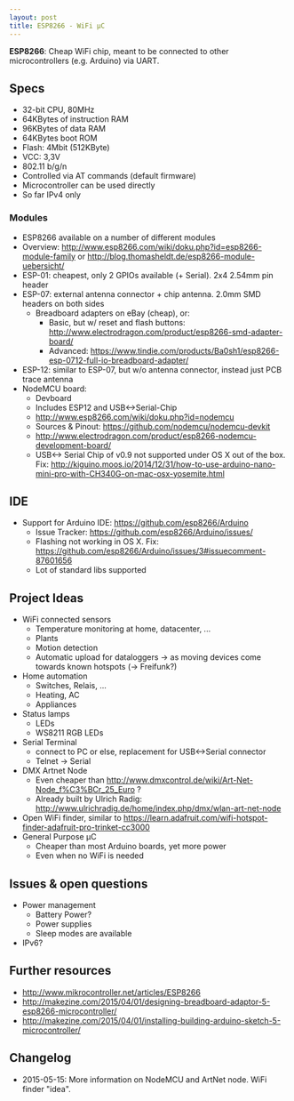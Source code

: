 ```yaml
---
layout: post
title: ESP8266 - WiFi µC
---
```


**ESP8266**: Cheap WiFi chip, meant to be connected to other microcontrollers (e.g. Arduino) via UART.

## Specs
* 32-bit CPU, 80MHz
* 64KBytes of instruction RAM
* 96KBytes of data RAM
* 64KBytes boot ROM
* Flash: 4Mbit (512KByte)
* VCC: 3,3V
* 802.11 b/g/n
* Controlled via AT commands (default firmware)
* Microcontroller can be used directly
* So far IPv4 only

### Modules
* ESP8266 available on a number of different modules
* Overview: http://www.esp8266.com/wiki/doku.php?id=esp8266-module-family or http://blog.thomasheldt.de/esp8266-module-uebersicht/
* ESP-01: cheapest, only 2 GPIOs available (+ Serial). 2x4 2.54mm pin header
* ESP-07: external antenna connector + chip antenna. 2.0mm SMD headers on both sides
  * Breadboard adapters on eBay (cheap), or:
    * Basic, but w/ reset and flash buttons: http://www.electrodragon.com/product/esp8266-smd-adapter-board/
    * Advanced: https://www.tindie.com/products/Ba0sh1/esp8266-esp-0712-full-io-breadboard-adapter/
* ESP-12: similar to ESP-07, but w/o antenna connector, instead just PCB trace antenna
* NodeMCU board:
  * Devboard
  * Includes ESP12 and USB<->Serial-Chip
  * http://www.esp8266.com/wiki/doku.php?id=nodemcu
  * Sources & Pinout: https://github.com/nodemcu/nodemcu-devkit
  * http://www.electrodragon.com/product/esp8266-nodemcu-development-board/
  * USB<-> Serial Chip of v0.9 not supported under OS X out of the box. Fix: http://kiguino.moos.io/2014/12/31/how-to-use-arduino-nano-mini-pro-with-CH340G-on-mac-osx-yosemite.html


## IDE
* Support for Arduino IDE: https://github.com/esp8266/Arduino
  * Issue Tracker: https://github.com/esp8266/Arduino/issues/
  * Flashing not working in OS X. Fix: https://github.com/esp8266/Arduino/issues/3#issuecomment-87601656
  * Lot of standard libs supported

## Project Ideas
* WiFi connected sensors
  * Temperature monitoring at home, datacenter, ...
  * Plants
  * Motion detection
  * Automatic upload for dataloggers -> as moving devices come towards known hotspots (-> Freifunk?)
* Home automation
  * Switches, Relais, ...
  * Heating, AC
  * Appliances
* Status lamps
  * LEDs
  * WS8211 RGB LEDs
* Serial Terminal
  * connect to PC or else, replacement for USB<->Serial connector
  * Telnet -> Serial
* DMX Artnet Node
  * Even cheaper than http://www.dmxcontrol.de/wiki/Art-Net-Node_f%C3%BCr_25_Euro ?
  * Already built by Ulrich Radig: http://www.ulrichradig.de/home/index.php/dmx/wlan-art-net-node
* Open WiFi finder, similar to https://learn.adafruit.com/wifi-hotspot-finder-adafruit-pro-trinket-cc3000
* General Purpose µC
  * Cheaper than most Arduino boards, yet more power
  * Even when no WiFi is needed

## Issues & open questions
* Power management
  * Battery Power?
  * Power supplies
  * Sleep modes are available
* IPv6?

## Further resources
* http://www.mikrocontroller.net/articles/ESP8266
* http://makezine.com/2015/04/01/designing-breadboard-adaptor-5-esp8266-microcontroller/
* http://makezine.com/2015/04/01/installing-building-arduino-sketch-5-microcontroller/

## Changelog
* 2015-05-15: More information on NodeMCU and ArtNet node. WiFi finder "idea".

